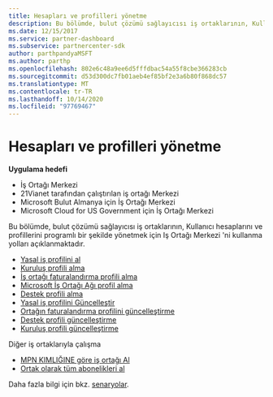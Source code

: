 ```yaml
---
title: Hesapları ve profilleri yönetme
description: Bu bölümde, bulut çözümü sağlayıcısı iş ortaklarının, Kullanıcı hesaplarını ve profillerini programlı bir şekilde yönetmek için Iş ortağı merkezini kullanma yolları açıklanmaktadır.
ms.date: 12/15/2017
ms.service: partner-dashboard
ms.subservice: partnercenter-sdk
author: parthpandyaMSFT
ms.author: parthp
ms.openlocfilehash: 802e6c48a9ee6d5fffdbac54a55f8cbe366283cb
ms.sourcegitcommit: d53d300dc7fb01aeb4ef85bf2e3a6b80f868dc57
ms.translationtype: MT
ms.contentlocale: tr-TR
ms.lasthandoff: 10/14/2020
ms.locfileid: "97769467"
---
```

# <a name="manage-accounts-and-profiles"></a>Hesapları ve profilleri yönetme

**Uygulama hedefi**

- İş Ortağı Merkezi
- 21Vianet tarafından çalıştırılan iş ortağı Merkezi
- Microsoft Bulut Almanya için İş Ortağı Merkezi
- Microsoft Cloud for US Government için İş Ortağı Merkezi

Bu bölümde, bulut çözümü sağlayıcısı iş ortaklarının, Kullanıcı hesaplarını ve profillerini programlı bir şekilde yönetmek için Iş Ortağı Merkezi 'ni kullanma yolları açıklanmaktadır.

- [Yasal iş profilini al](get-legal-business-profile.md)
- [Kuruluş profili alma](get-an-organization-profile.md)
- [İş ortağı faturalandırma profili alma](get-partner-billing-profile.md)
- [Microsoft İş Ortağı Ağı profil alma](get-partner-network-profile.md)
- [Destek profili alma](get-support-profile.md)
- [Yasal iş profilini Güncelleştir](update-legal-business-profile.md)
- [Ortağın faturalandırma profilini güncelleştirme](update-partner-billing-profile.md)
- [Destek profili güncelleştirme](update-support-profile.md)
- [Kuruluş profili güncelleştirme](update-an-organization-profile.md)

Diğer iş ortaklarıyla çalışma

- [MPN KIMLIĞINE göre iş ortağı Al](get-partner-by-mpn-id.md)
- [Ortak olarak tüm abonelikleri al](get-all-subscriptions-by-partner.md)

Daha fazla bilgi için bkz. [senaryolar](scenarios.md).